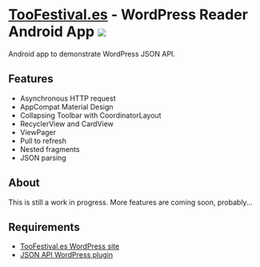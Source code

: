 # [TooFestival.es](http://toofestival.es/) - WordPress Reader Android App [![](https://cdn-images-1.medium.com/max/1600/1*zRmABQ0ImI4-ctuobqCGeg.png)](https://play.google.com/store/apps/details?id=es.toofestival.toofestivales)

Android app to demonstrate WordPress JSON API.

## Features
* Asynchronous HTTP request
* AppCompat Material Design
* Collapsing Toolbar with CoordinatorLayout
* RecyclerView and CardView
* ViewPager
* Pull to refresh
* Nested fragments
* JSON parsing

## About
This is still a work in progress. More features are coming soon, probably...

## Requirements
* [TooFestival.es WordPress site](https://github.com/malabartista/toofestivales-wordpress)
* [JSON API WordPress plugin](https://wordpress.org/plugins/json-api/) 
